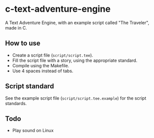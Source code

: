 # c-text-adventure-engine
A Text Adventure Engine, with an example script called "The Traveler", made in C.

## How to use
- Create a script file (`script/script.tee`).
- Fill the script file with a story, using the appropriate standard.
- Compile using the Makefile.
- Use 4 spaces instead of tabs.

## Script standard
See the example script file (`script/script.tee.example`) for the script standards.

## Todo
- Play sound on Linux